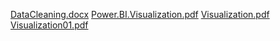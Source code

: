 [DataCleaning.docx](https://github.com/CHURCHIL9/DataSight/files/9553627/DataCleaning.docx)
[Power.BI.Visualization.pdf](https://github.com/CHURCHIL9/DataSight/files/9614050/Power.BI.Visualization.pdf)
[Visualization.pdf](https://github.com/CHURCHIL9/DataSight/files/9614051/Visualization.pdf)
[Visualization01.pdf](https://github.com/CHURCHIL9/DataSight/files/9614052/Visualization01.pdf)
